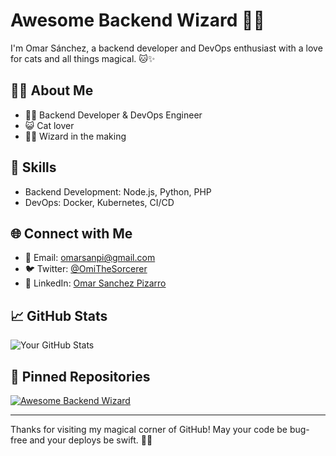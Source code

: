 # Awesome Backend Wizard 🧙‍♂️

I'm Omar Sánchez, a backend developer and DevOps enthusiast with a love for cats and all things magical. 🐱✨

## 🧙‍♂️ About Me

- 👨‍💻 Backend Developer & DevOps Engineer
- 😺 Cat lover
- 🧙‍♂️ Wizard in the making

## 🚀 Skills

- Backend Development: Node.js, Python, PHP
- DevOps: Docker, Kubernetes, CI/CD

## 🌐 Connect with Me

- 📧 Email: omarsanpi@gmail.com
- 🐦 Twitter: [@OmiTheSorcerer](https://twitter.com/OmiTheSorcerer)
- 💼 LinkedIn: [Omar Sanchez Pizarro](https://www.linkedin.com/in/omarsanpi/)

## 📈 GitHub Stats

![Your GitHub Stats](https://github-readme-stats.vercel.app/api?username=omi-the-sorcerer&show_icons=true&theme=radical)

## 🌟 Pinned Repositories

[![Awesome Backend Wizard](https://github-readme-stats.vercel.app/api/pin/?username=omi-the-sorcerer&repo=omicat&theme=radical)](https://github.com/tuusuario/omicat)

---

Thanks for visiting my magical corner of GitHub! May your code be bug-free and your deploys be swift. 🚀✨
